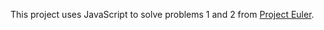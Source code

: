 This project uses JavaScript to solve problems 1 and 2 from [Project Euler](https://projecteuler.net/). 
